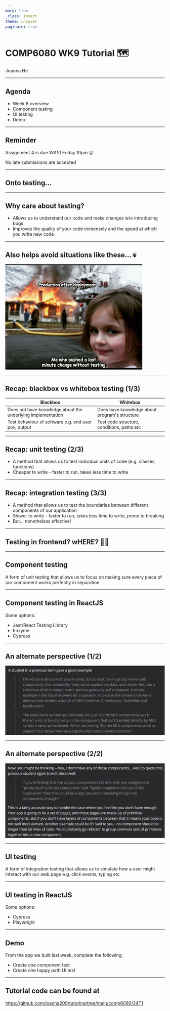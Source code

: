 ```yaml
---
marp: true
_class: invert
theme: uncover
paginate: true
---
```


# COMP6080 WK9 Tutorial 🗺️

Joanna He

---

## Agenda

- Week 8 overview
- Component testing
- UI testing
- Demo

---

## Reminder

Assignment 4 is due WK10 Friday 10pm 😮

No late submissions are accepted

---

## Onto testing...

---

## Why care about testing?

- Allows us to understand our code and make changes w/o introducing bugs
- Improves the quality of your code immensely and the speed at which you write new code

---

## Also helps avoid situations like these... 💀

![Meme](assets/meme.png)

---

## Recap: blackbox vs whitebox testing (1/3) 

| Blackbox    | Whitebox |
| -------- | ------- |
| Does not have knowledge about the underlying implementation  | Does have knowledge about program's structure   |
| Test behaviour of software e.g. end user pov, output | Test code structure, conditions, paths etc    |

---

## Recap: unit testing (2/3)

- A method that allows us to test individual units of code (e.g. classes, functions)
- Cheaper to write - faster to run, takes less time to write

---

## Recap: integration testing (3/3)

- A method that allows us to test the boundaries between different components of our application
- Slower to write - faster to run, takes less time to write, prone to breaking
- But... nonetheless effective!

---

## Testing in frontend? wHERE? 😵‍💫

---

## Component testing

A form of unit testing that allows us to focus on making sure every piece of our component works perfectly in separation

---

## Component testing in ReactJS

Some options: 

- Jest/React Testing Library
- Enzyme
- Cypress

---

## An alternate perspective (1/2)

![pov](assets/pov.png)

---

## An alternate perspective (2/2)

![alt text](assets/pov2.png)

---

## UI testing

A form of integration testing that allows us to simulate how a user might interact with our web page e.g. click events, typing etc

---

## UI testing in ReactJS

Some options: 

- Cypress
- Playwright

---

## Demo

From the app we built last week, complete the following:
- Create one component test
- Create one happy path UI test

---

## Tutorial code can be found at

https://github.com/joanna209/tutoring/tree/main/comp6080/24T1


